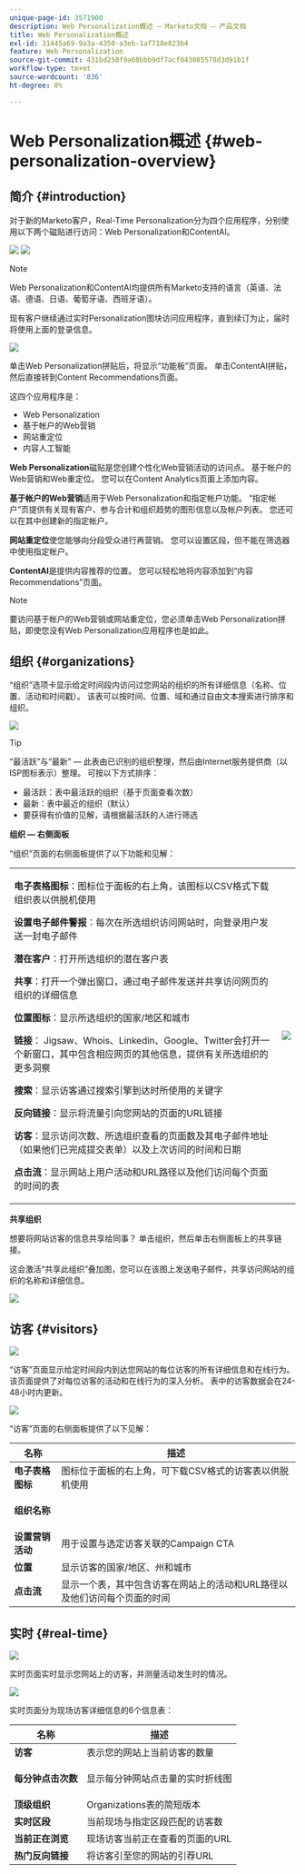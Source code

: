```yaml
---
unique-page-id: 3571900
description: Web Personalization概述 — Marketo文档 — 产品文档
title: Web Personalization概述
exl-id: 31445a69-9a3a-4350-a3eb-1af718e823b4
feature: Web Personalization
source-git-commit: 431bd258f9a68bbb9df7acf043085578d3d91b1f
workflow-type: tm+mt
source-wordcount: '836'
ht-degree: 0%

---
```


# Web Personalization概述 {#web-personalization-overview}

## 简介 {#introduction}

对于新的Marketo客户，Real-Time Personalization分为四个应用程序，分别使用以下两个磁贴进行访问：Web Personalization和ContentAI。

![](assets/pasted-image-at-2016-03-23-02-45-pm.png) ![](assets/mlm-homepage-content-ai-281-29.png)

>[!NOTE]
>
>Web Personalization和ContentAI均提供所有Marketo支持的语言（英语、法语、德语、日语、葡萄牙语、西班牙语）。

现有客户继续通过实时Personalization图块访问应用程序，直到续订为止，届时将使用上面的登录信息。

![](assets/image2016-2-9-8-3a52-3a32.png)

单击Web Personalization拼贴后，将显示“功能板”页面。 单击ContentAI拼贴，然后直接转到Content Recommendations页面。

这四个应用程序是：

* Web Personalization
* 基于帐户的Web营销
* 网站重定位
* 内容人工智能

**Web Personalization**&#x200B;磁贴是您创建个性化Web营销活动的访问点。 基于帐户的Web营销和Web重定位。 您可以在Content Analytics页面上添加内容。

**基于帐户的Web营销**&#x200B;适用于Web Personalization和指定帐户功能。 “指定帐户”页提供有关现有客户、参与合计和组织趋势的图形信息以及帐户列表。 您还可以在其中创建新的指定帐户。

**网站重定位**&#x200B;使您能够向分段受众进行再营销。 您可以设置区段，但不能在筛选器中使用指定帐户。

**ContentAI**&#x200B;是提供内容推荐的位置。 您可以轻松地将内容添加到“内容Recommendations”页面。

>[!NOTE]
>
>要访问基于帐户的Web营销或网站重定位，您必须单击Web Personalization拼贴，即使您没有Web Personalization应用程序也是如此。

## 组织 {#organizations}

“组织”选项卡显示给定时间段内访问过您网站的组织的所有详细信息（名称、位置、活动和时间戳）。 该表可以按时间、位置、域和通过自由文本搜索进行排序和组织。

![](assets/image2014-11-10-19-3a23-3a18.png)

>[!TIP]
>
>“最活跃”与“最新” — 此表由已识别的组织整理，然后由Internet服务提供商（以ISP图标表示）整理。 可按以下方式排序：
>
>* 最活跃：表中最活跃的组织（基于页面查看次数）
>* 最新：表中最近的组织（默认）
>* 要获得有价值的见解，请根据最活跃的人进行筛选

**组织 — 右侧面板**

“组织”页面的右侧面板提供了以下功能和见解：

<table> 
 <tbody> 
  <tr> 
   <td><p><strong>电子表格图标</strong>：图标位于面板的右上角，该图标以CSV格式下载组织表以供脱机使用</p><p><strong>设置电子邮件警报</strong>：每次在所选组织访问网站时，向登录用户发送一封电子邮件</p><p><strong>潜在客户</strong>：打开所选组织的潜在客户表</p><p><strong>共享</strong>：打开一个弹出窗口，通过电子邮件发送并共享访问网页的组织的详细信息</p><p><strong>位置图标</strong>：显示所选组织的国家/地区和城市</p><p><strong>链接</strong>： Jigsaw、Whois、Linkedin、Google、Twitter会打开一个新窗口，其中包含相应网页的其他信息，提供有关所选组织的更多洞察</p><p><strong>搜索</strong>：显示访客通过搜索引擎到达时所使用的关键字</p><p><strong>反向链接</strong>：显示将流量引向您网站的页面的URL链接</p><p><strong>访客</strong>：显示访问次数、所选组织查看的页面数及其电子邮件地址（如果他们已完成提交表单）以及上次访问的时间和日期</p><p><strong>点击流</strong>：显示网站上用户活动和URL路径以及他们访问每个页面的时间的表</p></td> 
   <td><img src="assets/image2014-11-10-19-3a22-3a47.png" data-linked-resource-id="5046291" data-linked-resource-type="attachment" data-base-url="https://docs.marketo.com" data-linked-resource-container-id="3571900"></td> 
  </tr> 
 </tbody> 
</table>

**共享组织**

想要将网站访客的信息共享给同事？ 单击组织，然后单击右侧面板上的共享链接。

这会激活“共享此组织”叠加图，您可以在该图上发送电子邮件，共享访问网站的组织的名称和详细信息。

![](assets/image2014-11-10-19-3a25-3a42.png)

## 访客 {#visitors}

![](assets/wp-vis.jpg)

“访客”页面显示给定时间段内到达您网站的每位访客的所有详细信息和在线行为。 该页面提供了对每位访客的活动和在线行为的深入分析。 表中的访客数据会在24-48小时内更新。

![](assets/image2014-11-10-19-3a45-3a49.png)

“访客”页面的右侧面板提供了以下见解：

<table> 
 <thead> 
  <tr> 
   <th colspan="1" rowspan="1">名称</th> 
   <th colspan="1" rowspan="1">描述</th> 
  </tr> 
 </thead> 
 <tbody> 
  <tr> 
   <td colspan="1" rowspan="1"><strong>电子表格图标</strong></td> 
   <td colspan="1" rowspan="1">图标位于面板的右上角，可下载CSV格式的访客表以供脱机使用</td> 
  </tr> 
  <tr> 
   <td colspan="1" rowspan="1"><p><strong>组织名称</strong></p></td> 
   <td colspan="1" rowspan="1"> </td> 
  </tr> 
  <tr> 
   <td colspan="1" rowspan="1"><strong>设置营销活动</strong></td> 
   <td colspan="1" rowspan="1">用于设置与选定访客关联的Campaign CTA</td> 
  </tr> 
  <tr> 
   <td colspan="1"><strong>位置</strong></td> 
   <td colspan="1">显示访客的国家/地区、州和城市</td> 
  </tr> 
  <tr> 
   <td colspan="1" rowspan="1"><strong>点击流</strong></td> 
   <td colspan="1" rowspan="1">显示一个表，其中包含访客在网站上的活动和URL路径以及他们访问每个页面的时间</td> 
  </tr> 
 </tbody> 
</table>

## 实时 {#real-time}

![](assets/wp-real.jpg)

实时页面实时显示您网站上的访客，并测量活动发生时的情况。

![](assets/image2014-11-10-19-3a49-3a55.png)

实时页面分为现场访客详细信息的6个信息表：

<table> 
 <thead> 
  <tr> 
   <th colspan="1" rowspan="1">名称</th> 
   <th colspan="1" rowspan="1">描述</th> 
  </tr> 
 </thead> 
 <tbody> 
  <tr> 
   <td colspan="1" rowspan="1"><strong>访客</strong></td> 
   <td colspan="1" rowspan="1"> 表示您的网站上当前访客的数量</td> 
  </tr> 
  <tr> 
   <td colspan="1" rowspan="1"><p><strong>每分钟点击次数</strong></p></td> 
   <td colspan="1" rowspan="1"> 显示每分钟网站点击量的实时折线图</td> 
  </tr> 
  <tr> 
   <td colspan="1" rowspan="1"><strong>顶级组织</strong></td> 
   <td colspan="1" rowspan="1">Organizations表的简短版本</td> 
  </tr> 
  <tr> 
   <td colspan="1"><strong>实时区段</strong></td> 
   <td colspan="1">当前现场与指定区段匹配的访客数</td> 
  </tr> 
  <tr> 
   <td colspan="1"><strong>当前正在浏览</strong></td> 
   <td colspan="1">现场访客当前正在查看的页面的URL</td> 
  </tr> 
  <tr> 
   <td colspan="1" rowspan="1"><strong>热门反向链接</strong></td> 
   <td colspan="1" rowspan="1">将访客引至您的网站的引荐URL</td> 
  </tr> 
 </tbody> 
</table>
